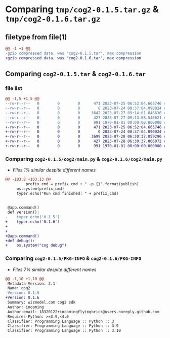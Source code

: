 # Comparing `tmp/cog2-0.1.5.tar.gz` & `tmp/cog2-0.1.6.tar.gz`

## filetype from file(1)

```diff
@@ -1 +1 @@
-gzip compressed data, was "cog2-0.1.5.tar", max compression
+gzip compressed data, was "cog2-0.1.6.tar", max compression
```

## Comparing `cog2-0.1.5.tar` & `cog2-0.1.6.tar`

### file list

```diff
@@ -1,5 +1,5 @@
--rw-r--r--   0        0        0      471 2023-07-25 06:52:04.663746 cog2-0.1.5/README.md
--rw-r--r--   0        0        0        0 2023-07-24 00:37:04.090024 cog2-0.1.5/cog2/__init__.py
--rw-r--r--   0        0        0     3642 2023-07-27 09:14:01.846636 cog2-0.1.5/cog2/main.py
--rw-r--r--   0        0        0      427 2023-07-27 09:13:08.546621 cog2-0.1.5/pyproject.toml
--rw-r--r--   0        0        0      991 1970-01-01 00:00:00.000000 cog2-0.1.5/PKG-INFO
+-rw-r--r--   0        0        0      471 2023-07-25 06:52:04.663746 cog2-0.1.6/README.md
+-rw-r--r--   0        0        0        0 2023-07-24 00:37:04.090024 cog2-0.1.6/cog2/__init__.py
+-rw-r--r--   0        0        0     3699 2023-07-28 06:30:37.059296 cog2-0.1.6/cog2/main.py
+-rw-r--r--   0        0        0      427 2023-07-28 06:30:37.066072 cog2-0.1.6/pyproject.toml
+-rw-r--r--   0        0        0      991 1970-01-01 00:00:00.000000 cog2-0.1.6/PKG-INFO
```

### Comparing `cog2-0.1.5/cog2/main.py` & `cog2-0.1.6/cog2/main.py`

 * *Files 1% similar despite different names*

```diff
@@ -103,8 +103,13 @@
         prefix_cmd = prefix_cmd + " -p {}".format(publish)
     os.system(prefix_cmd)
     typer.echo("Run cmd finished: " + prefix_cmd)
 
 
 @app.command()
 def version():
-    typer.echo('0.1.5')
+    typer.echo('0.1.6')
+
+
+@app.command()
+def debug():
+    os.system("cog debug")
```

### Comparing `cog2-0.1.5/PKG-INFO` & `cog2-0.1.6/PKG-INFO`

 * *Files 7% similar despite different names*

```diff
@@ -1,10 +1,10 @@
 Metadata-Version: 2.1
 Name: cog2
-Version: 0.1.5
+Version: 0.1.6
 Summary: wizmodel.com cog2 sdk
 Author: incoming
 Author-email: 18320122+incomingflyingbrick@users.noreply.github.com
 Requires-Python: >=3.9,<4.0
 Classifier: Programming Language :: Python :: 3
 Classifier: Programming Language :: Python :: 3.9
 Classifier: Programming Language :: Python :: 3.10
```

